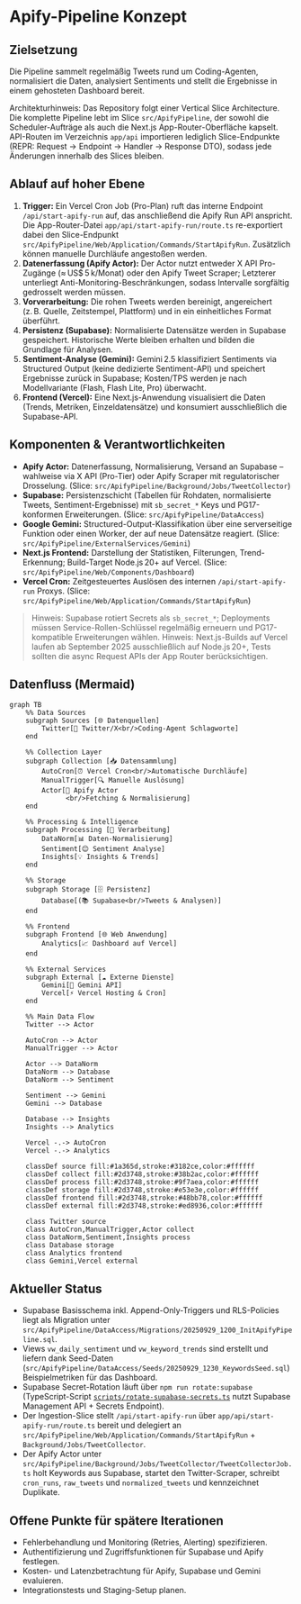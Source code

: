 # Apify-Pipeline Konzept

## Zielsetzung
Die Pipeline sammelt regelmäßig Tweets rund um Coding-Agenten, normalisiert die Daten, analysiert Sentiments und stellt die Ergebnisse in einem gehosteten Dashboard bereit.

Architekturhinweis: Das Repository folgt einer Vertical Slice Architecture. Die komplette Pipeline lebt im Slice `src/ApifyPipeline`, der sowohl die Scheduler-Aufträge als auch die Next.js App-Router-Oberfläche kapselt. API-Routen im Verzeichnis `app/api` importieren lediglich Slice-Endpunkte (REPR: Request → Endpoint → Handler → Response DTO), sodass jede Änderungen innerhalb des Slices bleiben.

## Ablauf auf hoher Ebene
1. **Trigger:** Ein Vercel Cron Job (Pro-Plan) ruft das interne Endpoint `/api/start-apify-run` auf, das anschließend die Apify Run API anspricht. Die App-Router-Datei `app/api/start-apify-run/route.ts` re-exportiert dabei den Slice-Endpunkt `src/ApifyPipeline/Web/Application/Commands/StartApifyRun`. Zusätzlich können manuelle Durchläufe angestoßen werden.
2. **Datenerfassung (Apify Actor):** Der Actor nutzt entweder X API Pro-Zugänge (≈ US$ 5 k/Monat) oder den Apify Tweet Scraper; Letzterer unterliegt Anti-Monitoring-Beschränkungen, sodass Intervalle sorgfältig gedrosselt werden müssen.
3. **Vorverarbeitung:** Die rohen Tweets werden bereinigt, angereichert (z. B. Quelle, Zeitstempel, Plattform) und in ein einheitliches Format überführt.
4. **Persistenz (Supabase):** Normalisierte Datensätze werden in Supabase gespeichert. Historische Werte bleiben erhalten und bilden die Grundlage für Analysen.
5. **Sentiment-Analyse (Gemini):** Gemini 2.5 klassifiziert Sentiments via Structured Output (keine dedizierte Sentiment-API) und speichert Ergebnisse zurück in Supabase; Kosten/TPS werden je nach Modellvariante (Flash, Flash Lite, Pro) überwacht.
6. **Frontend (Vercel):** Eine Next.js-Anwendung visualisiert die Daten (Trends, Metriken, Einzeldatensätze) und konsumiert ausschließlich die Supabase-API.

## Komponenten & Verantwortlichkeiten
- **Apify Actor:** Datenerfassung, Normalisierung, Versand an Supabase – wahlweise via X API (Pro-Tier) oder Apify Scraper mit regulatorischer Drosselung. (Slice: `src/ApifyPipeline/Background/Jobs/TweetCollector`)
- **Supabase:** Persistenzschicht (Tabellen für Rohdaten, normalisierte Tweets, Sentiment-Ergebnisse) mit `sb_secret_*` Keys und PG17-konformen Erweiterungen. (Slice: `src/ApifyPipeline/DataAccess`)
- **Google Gemini:** Structured-Output-Klassifikation über eine serverseitige Funktion oder einen Worker, der auf neue Datensätze reagiert. (Slice: `src/ApifyPipeline/ExternalServices/Gemini`)
- **Next.js Frontend:** Darstellung der Statistiken, Filterungen, Trend-Erkennung; Build-Target Node.js 20+ auf Vercel. (Slice: `src/ApifyPipeline/Web/Components/Dashboard`)
- **Vercel Cron:** Zeitgesteuertes Auslösen des internen `/api/start-apify-run` Proxys. (Slice: `src/ApifyPipeline/Web/Application/Commands/StartApifyRun`)

> Hinweis: Supabase rotiert Secrets als `sb_secret_*`; Deployments müssen Service-Rollen-Schlüssel regelmäßig erneuern und PG17-kompatible Erweiterungen wählen.
> Hinweis: Next.js-Builds auf Vercel laufen ab September 2025 ausschließlich auf Node.js 20+, Tests sollten die async Request APIs der App Router berücksichtigen.

## Datenfluss (Mermaid)
```mermaid
graph TB
    %% Data Sources
    subgraph Sources [🌐 Datenquellen]
        Twitter[📢 Twitter/X<br/>Coding-Agent Schlagworte]
    end

    %% Collection Layer
    subgraph Collection [📥 Datensammlung]
        AutoCron[⏰ Vercel Cron<br/>Automatische Durchläufe]
        ManualTrigger[🔍 Manuelle Auslösung]
        Actor[🤖 Apify Actor
              <br/>Fetching & Normalisierung]
    end

    %% Processing & Intelligence
    subgraph Processing [🧠 Verarbeitung]
        DataNorm[📊 Daten-Normalisierung]
        Sentiment[😊 Sentiment Analyse]
        Insights[💡 Insights & Trends]
    end

    %% Storage
    subgraph Storage [🗄️ Persistenz]
        Database[(📚 Supabase<br/>Tweets & Analysen)]
    end

    %% Frontend
    subgraph Frontend [🌐 Web Anwendung]
        Analytics[📈 Dashboard auf Vercel]
    end

    %% External Services
    subgraph External [☁️ Externe Dienste]
        Gemini[🤖 Gemini API]
        Vercel[⚡ Vercel Hosting & Cron]
    end

    %% Main Data Flow
    Twitter --> Actor

    AutoCron --> Actor
    ManualTrigger --> Actor

    Actor --> DataNorm
    DataNorm --> Database
    DataNorm --> Sentiment

    Sentiment --> Gemini
    Gemini --> Database

    Database --> Insights
    Insights --> Analytics

    Vercel -.-> AutoCron
    Vercel -.-> Analytics

    classDef source fill:#1a365d,stroke:#3182ce,color:#ffffff
    classDef collect fill:#2d3748,stroke:#38b2ac,color:#ffffff
    classDef process fill:#2d3748,stroke:#9f7aea,color:#ffffff
    classDef storage fill:#2d3748,stroke:#e53e3e,color:#ffffff
    classDef frontend fill:#2d3748,stroke:#48bb78,color:#ffffff
    classDef external fill:#2d3748,stroke:#ed8936,color:#ffffff

    class Twitter source
    class AutoCron,ManualTrigger,Actor collect
    class DataNorm,Sentiment,Insights process
    class Database storage
    class Analytics frontend
    class Gemini,Vercel external
```

## Aktueller Status
- Supabase Basisschema inkl. Append-Only-Triggers und RLS-Policies liegt als Migration unter `src/ApifyPipeline/DataAccess/Migrations/20250929_1200_InitApifyPipeline.sql`.
- Views `vw_daily_sentiment` und `vw_keyword_trends` sind erstellt und liefern dank Seed-Daten (`src/ApifyPipeline/DataAccess/Seeds/20250929_1230_KeywordsSeed.sql`) Beispielmetriken für das Dashboard.
- Supabase Secret-Rotation läuft über `npm run rotate:supabase` (TypeScript-Script [`scripts/rotate-supabase-secrets.ts`](file:///home/prinova/CodeProjects/agent-vibes/scripts/rotate-supabase-secrets.ts) nutzt Supabase Management API + Secrets Endpoint).
- Der Ingestion-Slice stellt `/api/start-apify-run` über `app/api/start-apify-run/route.ts` bereit und delegiert an `src/ApifyPipeline/Web/Application/Commands/StartApifyRun` + `Background/Jobs/TweetCollector`.
- Der Apify Actor unter `src/ApifyPipeline/Background/Jobs/TweetCollector/TweetCollectorJob.ts` holt Keywords aus Supabase, startet den Twitter-Scraper, schreibt `cron_runs`, `raw_tweets` und `normalized_tweets` und kennzeichnet Duplikate.

## Offene Punkte für spätere Iterationen
- Fehlerbehandlung und Monitoring (Retries, Alerting) spezifizieren.
- Authentifizierung und Zugriffsfunktionen für Supabase und Apify festlegen.
- Kosten- und Latenzbetrachtung für Apify, Supabase und Gemini evaluieren.
- Integrationstests und Staging-Setup planen.
